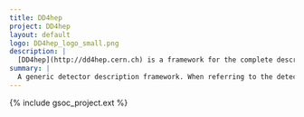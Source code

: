 ```yaml
---
title: DD4hep
project: DD4hep
layout: default
logo: DD4hep_logo_small.png
description: |
  [DD4hep](http://dd4hep.cern.ch) is a framework for the complete description of detector models based on a single source of information. When referring to the detector description this includes, in addition to the geometry and the materials used in the device, also parameters describing e.g. the detection techniques, constants required for alignment and calibration, description of the readout structures and conditions data. The main motivation behind the [DD4hep](http://dd4hep.cern.ch) framework is to devise a toolkit that addresses all these issues for all the stages of an experiment.
summary: |
  A generic detector description framework. When referring to the detector description this includes, in addition to the geometry and the materials used in the device, also parameters describing e.g. the detection techniques, constants required for alignment and calibration, description of the readout structures and conditions data.
---
```


{% include gsoc_project.ext %}
